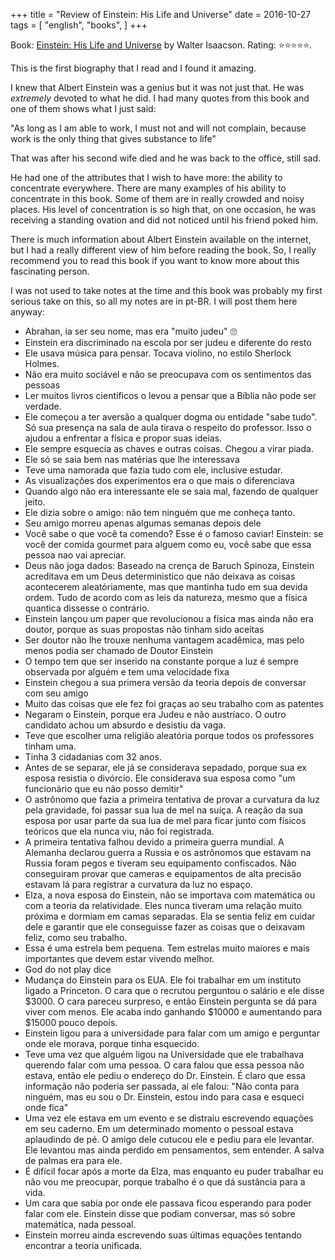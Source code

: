 +++
title = "Review of Einstein: His Life and Universe"
date = 2016-10-27
tags = [
    "english",
    "books",
]
+++

Book: [Einstein: His Life and Universe](https://www.goodreads.com/book/show/10884) by Walter Isaacson. Rating: ⭐️⭐️⭐️⭐️⭐️.

This is the first biography that I read and I found it amazing.

I knew that Albert Einstein was a genius but it was not just that. He was *extremely* devoted to what he did. I had many quotes from this book and one of them shows what I just said:

"As long as I am able to work, I must not and will not complain, because work is the only thing that gives substance to life"

That was after his second wife died and he was back to the office, still sad.

He had one of the attributes that I wish to have more: the ability to concentrate everywhere.
There are many examples of his ability to concentrate in this book. Some of them are in really crowded and noisy places. His level of concentration is so high that, on one occasion, he was receiving a standing ovation and did not noticed until his friend poked him.

There is much information about Albert Einstein available on the internet, but I had a really different view of him before reading the book. So, I really recommend you to read this book if you want to know more about this fascinating person.

I was not used to take notes at the time and this book was probably my first
serious take on this, so all my notes are in pt-BR. I will post them here
anyway:

- Abrahan, ia ser seu nome, mas era "muito judeu" 🙄
- Einstein era discriminado na escola por ser judeu e diferente do resto
- Ele usava música para pensar. Tocava violino, no estilo Sherlock Holmes.
- Não era muito sociável e não se preocupava com os sentimentos das pessoas
- Ler muitos livros científicos o levou a pensar que a Bíblia não pode ser verdade.
- Ele começou a ter aversão a qualquer dogma ou entidade "sabe tudo". Só sua presença na sala de aula tirava o respeito do professor. Isso o ajudou a enfrentar a física e propor suas ideias.
- Ele sempre esquecia as chaves e outras coisas. Chegou a virar piada.
- Ele só se saia bem nas matérias que lhe interessava
- Teve uma namorada que fazia tudo com ele, inclusive estudar.
- As visualizações dos experimentos era o que mais o diferenciava
- Quando algo não era interessante ele se saia mal, fazendo de qualquer jeito.
- Ele dizia sobre o amigo: não tem ninguém que me conheça tanto.
- Seu amigo morreu apenas algumas semanas depois dele
- Você sabe o que você ta comendo? Esse é o famoso caviar! Einstein: se você der comida gourmet para alguem como eu, você sabe que essa pessoa nao vai apreciar.
- Deus não joga dados: Baseado na crença de Baruch Spinoza, Einstein acreditava em um Deus deterministico que não deixava as coisas acontecerem aleatóriamente, mas que mantinha tudo em sua devida ordem. Tudo de acordo com as leis da natureza, mesmo que a física quantica dissesse o contrário.
- Einstein lançou um paper que revolucionou a física mas ainda não era doutor, porque as suas propostas não tinham sido aceitas
- Ser doutor não lhe trouxe nenhuma vantagem acadêmica, mas pelo menos podia ser chamado de Doutor Einstein
- O tempo tem que ser inserido na constante porque a luz é sempre observada por alguém e tem uma velocidade fixa
- Einstein chegou a sua primera versão da teoria depois de conversar com seu amigo
- Muito das coisas que ele fez foi graças ao seu trabalho com as patentes
- Negaram o Einstein, porque era Judeu e não austríaco. O outro candidato achou um absurdo e desistiu da vaga.
- Teve que escolher uma religião aleatória porque todos os professores tinham uma.
- Tinha 3 cidadanias com 32 anos.
- Antes de se separar, ele já se considerava sepadado, porque sua ex esposa resistia o divórcio. Ele considerava sua esposa como "um funcionário que eu não posso demitir"
- O astrônomo que fazia a primeira tentativa de provar a curvatura da luz pela gravidade, foi passar sua lua de mel na suíça. A reação da sua esposa por usar parte da sua lua de mel para ficar junto com físicos teóricos que ela nunca viu, não foi registrada.
- A primeira tentativa falhou devido a primeira guerra mundial. A Alemanha declarou guerra a Russia e os astrônomos que estavam na Russia foram pegos e tiveram seu equipamento confiscados. Não conseguiram provar que cameras e equipamentos de alta precisão estavam lá para registrar a curvatura da luz no espaço.
- Elza, a nova esposa do Einstein, não se importava com matemática ou com a teoria da relatividade. Eles nunca tiveram uma relação muito próxima e dormiam em camas separadas. Ela se sentia feliz em cuidar dele e garantir que ele conseguisse fazer as coisas que o deixavam feliz, como seu trabalho.
- Essa é uma estrela bem pequena. Tem estrelas muito maiores e mais importantes que devem estar vivendo melhor.
- God do not play dice
- Mudança do Einstein para os EUA. Ele foi trabalhar em um instituto ligado a Princeton. O cara que o recrutou perguntou o salário e ele disse $3000. O cara pareceu surpreso, e então Einstein pergunta se dá para viver com menos. Ele acaba indo ganhando $10000 e aumentando para $15000 pouco depois.
- Einstein ligou para a universidade para falar com um amigo e perguntar onde ele morava, porque tinha esquecido.
- Teve uma vez que alguém ligou na Universidade que ele trabalhava querendo falar com uma pessoa. O cara falou que essa pessoa não estava, então ele pediu o endereço do Dr. Einstein. É claro que essa informação não poderia ser passada, aí ele falou: "Não conta para ninguém, mas eu sou o Dr. Einstein, estou indo para casa e esqueci onde fica"
- Uma vez ele estava em um evento e se distraiu escrevendo equações em seu caderno. Em um determinado momento o pessoal estava aplaudindo de pé. O amigo dele cutucou ele e pediu para ele levantar. Ele levantou mas ainda perdido em pensamentos, sem entender. A salva de palmas era para ele.
- É difícil focar após a morte da Elza, mas enquanto eu puder trabalhar eu não vou me preocupar, porque trabalho é o que dá sustância para a vida.
- Um cara que sabia por onde ele passava ficou esperando para poder falar com ele. Einstein disse que podiam conversar, mas só sobre matemática, nada pessoal.
- Einstein morreu ainda escrevendo suas últimas equações tentando encontrar a teoria unificada.
